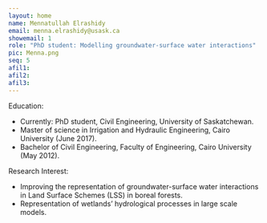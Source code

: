 ```yaml
---
layout: home
name: Mennatullah Elrashidy
email: menna.elrashidy@usask.ca
showemail: 1    
role: "PhD student: Modelling groundwater-surface water interactions"
pic: Menna.png 
seq: 5
afil1:
afil2:
afil3:
---
```


Education:
* Currently: PhD student, Civil Engineering, University of Saskatchewan.
* Master of science in Irrigation and Hydraulic Engineering, Cairo University (June 2017).
* Bachelor of Civil Engineering, Faculty of Engineering, Cairo University (May 2012).

Research Interest:
* Improving the representation of groundwater-surface water interactions in Land Surface Schemes (LSS) in boreal forests.
* Representation of wetlands’ hydrological processes in large scale models.

